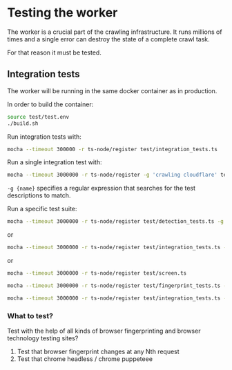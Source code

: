 # Testing the worker

The worker is a crucial part of the crawling infrastructure. It runs millions of times and a single
error can destroy the state of a complete crawl task.

For that reason it must be tested.


## Integration tests

The worker will be running in the same docker container as in production.

In order to build the container:

```bash
source test/test.env
./build.sh
```

Run integration tests with:

```bash
mocha --timeout 300000 -r ts-node/register test/integration_tests.ts
```

Run a single integration test with:

```bash
mocha --timeout 3000000 -r ts-node/register -g 'crawling cloudflare' test/detection_tests.ts
```

`-g {name}` specifies a regular expression that searches for the test descriptions to match.

Run a specific test suite:

```bash
mocha --timeout 3000000 -r ts-node/register test/detection_tests.ts -g 'fast block'
```

or 

```bash
mocha --timeout 3000000 -r ts-node/register test/integration_tests.ts -g 'changes fingerprint hash'
```

or 

```bash
mocha --timeout 3000000 -r ts-node/register test/screen.ts
```

```bash
mocha --timeout 3000000 -r ts-node/register test/fingerprint_tests.ts -g 'sannysoft'
```

```bash
mocha --timeout 3000000 -r ts-node/register test/integration_tests.ts -g 'can set headers'
```

### What to test?

Test with the help of all kinds of browser fingerprinting and browser technology testing sites?

1. Test that browser fingerprint changes at any Nth request
2. Test that chrome headless / chrome puppeteee